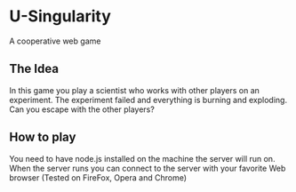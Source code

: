 # U-Singularity
A cooperative web game

## The Idea
In this game you play a scientist who works with other players on an experiment. The experiment failed and everything is burning and exploding.
Can you escape with the other players?

## How to play
You need to have node.js installed on the machine the server will run on. When the server runs you can connect to the server with your favorite 
Web browser (Tested on FireFox, Opera and Chrome)
